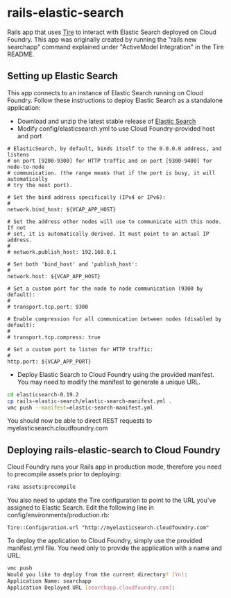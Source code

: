 rails-elastic-search
====================

Rails app that uses [Tire](https://github.com/karmi/tire) to interact with Elastic Search deployed on Cloud Foundry.  This app was originally created by running the "rails new searchapp" command explained under "ActiveModel Integration" in the Tire README.

## Setting up Elastic Search
This app connects to an instance of Elastic Search running on Cloud Foundry.  Follow these instructions to deploy Elastic Search as a standalone application:

- Download and unzip the latest stable release of [Elastic Search](http://www.elasticsearch.org/download/)
- Modify config/elasticsearch.yml to use Cloud Foundry-provided host and port

```
# ElasticSearch, by default, binds itself to the 0.0.0.0 address, and listens
# on port [9200-9300] for HTTP traffic and on port [9300-9400] for node-to-node
# communication. (the range means that if the port is busy, it will automatically
# try the next port).

# Set the bind address specifically (IPv4 or IPv6):
#
network.bind_host: ${VCAP_APP_HOST}

# Set the address other nodes will use to communicate with this node. If not
# set, it is automatically derived. It must point to an actual IP address.
#
# network.publish_host: 192.168.0.1

# Set both 'bind_host' and 'publish_host':
#
network.host: ${VCAP_APP_HOST}

# Set a custom port for the node to node communication (9300 by default):
#
# transport.tcp.port: 9300

# Enable compression for all communication between nodes (disabled by default):
#
# transport.tcp.compress: true

# Set a custom port to listen for HTTP traffic:
#
http.port: ${VCAP_APP_PORT}
```

- Deploy Elastic Search to Cloud Foundry using the provided manifest.  You may need to modify the manifest to generate a unique URL.

```bash
cd elasticsearch-0.19.2
cp rails-elastic-search/elastic-search-manifest.yml .
vmc push --manifest=elastic-search-manifest.yml
```

You should now be able to direct REST requests to myelasticsearch.cloudfoundry.com

## Deploying rails-elastic-search to Cloud Foundry
Cloud Foundry runs your Rails app in production mode, therefore you need to precompile assets prior to deploying:

```bash
rake assets:precompile
```

You also need to update the Tire configuration to point to the URL you've assigned to Elastic Search.  Edit the following line in config/environments/production.rb:

```
Tire::Configuration.url "http://myelasticsearch.cloudfoundry.com"
```

To deploy the application to Cloud Foundry, simply use the provided manifest.yml file.  You need only to provide the application with a name and URL.

```bash
vmc push
Would you like to deploy from the current directory? [Yn]:
Application Name: searchapp
Application Deployed URL [searchapp.cloudfoundry.com]:
```